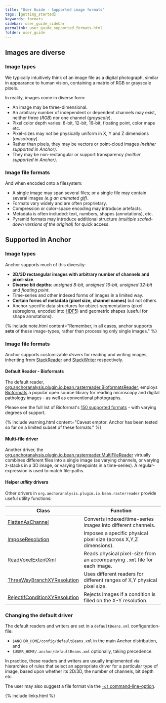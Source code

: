 ```yaml
---
title: "User Guide - Supported image formats"
tags: [getting_started]
keywords: formats
sidebar: user_guide_sidebar
permalink: user_guide_supported_formats.html
folder: user_guide
---
```


## Images are diverse

### Image types

We typically intuitively think of an image file as a digital photograph, similar in appearance to human vision, containing a matrix of RGB or grayscale pixels.

In reality, images come in diverse form:

- An image may be three-dimensional.
- An arbitrary number of independent or dependent channels may exist, neither three (*RGB*) nor one channel (*grayscale*).
- Pixel color depth varies: 8-bit, 12-bit, 16-bit, floating point, color maps etc.
- Pixel-sizes may not be physically uniform in X, Y and Z dimensions (*anisotropy*).
- Rather than pixels, they may be vectors or point-cloud images *(neither supported in Anchor)*.
- They may be non-rectangular or support transparency *(neither supported in Anchor)*.

### Image file formats

And when encoded onto a filesystem:

* A single image may span several files; or a single file may contain several images *(e.g an animated gif)*.
* Formats vary widely and are often proprietary.
* Compression or color-space encoding may introduce artefacts.
* Metadata is often included: text, numbers, shapes (annotations), etc.
* Pyramid formats may introduce additional structure *(multiple scaled-down versions of the original)* for quick access.

## Supported in Anchor

### Image types

Anchor supports much of this diversity:

* **2D/3D rectangular images with arbitrary number of channels and pixel-size**.
* **Diverse bit depths**: *unsigned 8-bit*, *unsigned 16-bit*, *unsigned 32-bit* and *floating point*.
* Time-series and other indexed forms of images in a limited way.
* **Certain forms of metadata (pixel size, channel names)** but not others.
* Anchor-specific data structures for object-segmentations (pixel subregions, encoded into [HDF5](https://en.wikipedia.org/wiki/Hierarchical_Data_Format)) and  geometric shapes (useful for shape annotations).

{% include note.html content="Remember, in all cases, anchor supports **sets** of these image-types, rather than processing only single images." %}

### Image file formats

Anchor supports customizable <i>drivers</i> for reading and writing images, inheriting from [StackReader](/javadoc/org/anchoranalysis/image/io/bean/stack/StackReader.html) and [StackWriter](/javadoc/org/anchoranalysis/image/io/bean/stack/writer/StackWriter.html) respectively. 

#### Default Reader - Bioformats

The default reader, [org.anchoranalysis.plugin.io.bean.rasterreader.BioformatsReader](https://github.com/anchoranalysis/anchor-plugins/blob/master/anchor-plugin-io/src/main/java/org/anchoranalysis/plugin/io/bean/rasterreader/BioformatsReader.java), employs [Bioformats](https://www.openmicroscopy.org/bio-formats/) a popular open source library for reading microscopy and digital pathology images - as well as conventional photographs.

Please see the full list of Bioformat's [150 supported formats](https://docs.openmicroscopy.org/bio-formats/6.3.1/supported-formats.html) - with varying degrees of  support.

{% include warning.html content="Caveat emptor. Anchor has been tested so far on a limited subset of these formats." %}

#### Multi-file driver

Another driver, the [org.anchoranalysis.plugin.io.bean.rasterreader.MultiFileReader](https://github.com/anchoranalysis/anchor-plugins/blob/master/anchor-plugin-io/src/main/java/org/anchoranalysis/plugin/io/bean/rasterreader/MultiFileReader.java) virtually combines different files into a single image (as varying channels, or varying z-stacks in a 3D image, or varying timepoints in a time-series). A regular-expression is used to match file-paths.


#### Helper *utility* drivers

Other drivers  in `org.anchoranalysis.plugin.io.bean.rasterreader` provide useful utility functions:

|Class | Function|
|------|---------|
[FlattenAsChannel](https://github.com/anchoranalysis/anchor-plugins/blob/master/anchor-plugin-io/src/main/java/org/anchoranalysis/plugin/io/bean/stack/reader/FlattenAsChannel.java) | Converts indexed/time-series images into different channels.
[ImposeResolution](https://github.com/anchoranalysis/anchor-plugins/blob/master/anchor-plugin-io/src/main/java/org/anchoranalysis/plugin/io/bean/stack/reader/ImposeResolution.java)|Imposes a specific physical pixel size (across X,Y,Z dimensions).
[ReadVoxelExtentXml](https://github.com/anchoranalysis/anchor-plugins/blob/master/anchor-plugin-io/src/main/java/org/anchoranalysis/plugin/io/bean/stack/reader/ReadVoxelExtentXml.java)|Reads physical pixel-size from an accompanying `.xml` file for each image.
[ThreeWayBranchXYResolution](https://github.com/anchoranalysis/anchor-plugins/blob/master/anchor-plugin-io/src/main/java/org/anchoranalysis/plugin/io/bean/stack/reader/ThreeWayBranchXYResolution.java)|Uses different readers for different ranges of X,Y physical pixel size.
[RejectIfConditionXYResolution](https://github.com/anchoranalysis/anchor-plugins/blob/master/anchor-plugin-io/src/main/java/org/anchoranalysis/plugin/io/bean/stack/reader/RejectIfConditionXYResolution.java)|Rejects images if a condition is filled on the X-Y resolution.

### Changing the default driver

The default readers and writers are set in a `defaultBeans.xml` configuration-file:

* `$ANCHOR_HOME/config/defaultBeans.xml` in the main Anchor distribution, and
* `$USER_HOME/.anchor/defaultBeans.xml` optionally, taking precedence.

In practice, these readers and writers are usually implemented via hierarchies of rules that select an appropriate driver for a particular type of image, based upon whether its 2D/3D, the number
of channels, bit depth etc.

The user may also suggest a file format via the [`-of` command-line-option](/user_guide_command_line.html#output-options). 

{% include links.html %}
